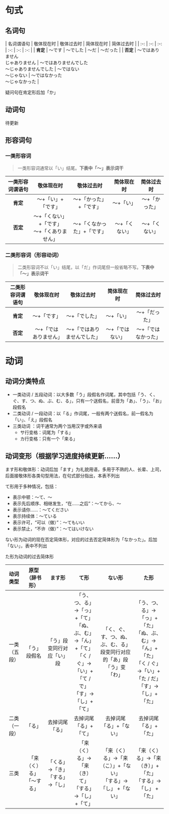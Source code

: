 # 句式

## 名词句

| 名词谓语句 | 敬体现在时 | 敬体过去时 | 简体现在时 | 简体过去时 |
| :-: | :-: | :-: | :-: | :-: | :-: |
| **肯定** | ～です | ～でした | ～だ | ～だった |
| **否定** | ～ではありません<br/>じゃありません | ～ではありませんでした<br/>～じゃありませんでした | ～ではない<br/>～じゃない | ～ではなかった<br/>～じゃなかった |


疑问句在肯定形后加「か」

## 动词句

待更新

## 形容词句

### 一类形容词

> 一类形容词通常以「い」结尾。**下表中「～」表示词干**

| 一类形容词谓语句 | 敬体现在时 | 敬体过去时 | 简体现在时 | 简体过去时 |
| :-: | :-: | :-: | :-: | :-: |
| **肯定** | ～+「い」+「です」 | ～+「かった」+「です」 | ～+「い」 | ～+「かった」 |
| **否定** | ～+「くない」+「です」<br/>～+「くありません」 | ～+「くなかった」+「です」 | ～+「くない」 | ～+「くない」 |

### 二类形容词（形容动词）
> 二类形容词不以「い」结尾，以「だ」作词尾但一般省略不写。**下表中「～」表示词干**

| 二类形容词谓语句 | 敬体现在时 | 敬体过去时 | 简体现在时 | 简体过去时 |
| :-: | :-: | :-: | :-: | :-: |
| **肯定** | ～+「です」 | ～+「でした」 | ～+「い」 | ～+「だった」 |
| **否定** | ～+「ではありません」 | ～+「ではありませんでした」 | ～+「ではない」 | ～+「ではなかった」 |



# 动词

## 动词分类特点

+ 一类动词 / 五段动词：以大多数「う」段假名作词尾，其中包括「う、く、ぐ、す、つ、ぬ、ぶ、む、る」，只有一个送假名，前音为「あ」、「う」、「お」段假名
+ 二类动词 / 一段动词：以「る」作词尾，一般有两个送假名，前一假名为「い」、「え」段假名
+ 三类动词 ：词干通常为两个当用汉字或外来语
    - サ行变格：词尾为「する」
    - カ行变格：只有一个「来る」

## 动词变形（根据学习进度持续更新……）

ます形和敬体形：动词后加「ます」为礼貌用语，多用于不熟的人、长辈、上司，后面接敬体形各类句型用法，在句式部分指出，本表不列出

て形用于多种情况，包括：
+ 表示中顿：～て、～
+ 表示先后顺序、相继发生，“在……之后”：～てから、〜
+ 表示请你……：〜てください
+ 表示持续体：～ている
+ 表示许可，“可以（做）”：～てもいい
+ 表示禁止，“不许（做）”：～てはいけない

ない形为动词的现在否定简体形，对应的过去否定简体形为「なかった」。后加「ない」，表中不列出

た形为动词的过去简体形

| 动词类型 | 原型（辞书形） | ます形 | て形 | ない形 | た形 |
| :-: | :-: | :-: | :-: | :-: | :-: |
| 一类（五段） | 「う」段假名 | 「う」段变同行对应「い」段 | 「う、つ、る」→「っ」+「て」<br/>「ぬ、ぶ、む」→「ん」+「て」<br/>「く / ぐ」→「い」+「て / で」<br/>「す」→「し」+「て」 | 「く、ぐ、す、つ、ぬ、ぶ、む、る」段变同行对应的「あ」段<br/>「う」变「わ」 | 「う、つ、る」→「っ」+「た」<br/>「ぬ、ぶ、む」→「ん」+「た」<br/>「く / ぐ」→「い」+「た / だ」<br/>「す」→「し」+「た」 |
| 二类（一段） | 「る」 | 去掉词尾「る」 | 去掉词尾「る」+「て」 | 去掉词尾「る」+「ない」 | 去掉词尾「る」+　「た」 |
| 三类 | 「来（く）る」<br/>「～する」 | 「くる」→「き」<br/>「する」→「し」 | 「来（く）る」→「来（き）て」<br/>「する」→「し」 +「て」 | 「来（く）る」→「来（こ）」+「ない」<br/>「する」→「し」 +「ない」 | 「来（く）る」→「来（き）」+「た」<br/>「する」→「し」 +「た」 |